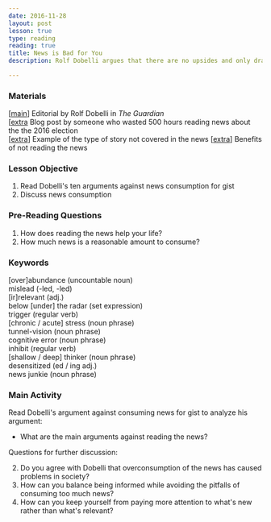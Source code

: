 ```yaml
---
date: 2016-11-28
layout: post
lesson: true
type: reading
reading: true
title: News is Bad for You
description: Rolf Dobelli argues that there are no upsides and only drawbacks to reading the news

---
```

### Materials 

[<a href="https://www.theguardian.com/media/2013/apr/12/news-is-bad-rolf-dobelli" target="_blank">main</a>] Editorial by Rolf Dobelli in *The Guardian*  
[<a href="https://medium.com/art-marketing/i-quit-the-news-consider-it-too-6c1c6439b370#.yweiwphal" target="_blank">extra</a> Blog post by someone who wasted 500 hours reading news about the the 2016 election  
[<a href="http://www.askthepilot.com/silent-anniversary/" target="_blank">extra</a>] Example of the type of story not covered in the news
[<a href="http://www.raptitude.com/2016/12/five-things-you-notice-when-you-quit-the-news/" target="_blank">extra</a>] Benefits of not reading the news

### Lesson Objective 

1. Read Dobelli's ten arguments against news consumption for gist  
2. Discuss news consumption 

### Pre-Reading Questions

1. How does reading the news help your life? 
2. How much news is a reasonable amount to consume? 

### Keywords 

[over]abundance (uncountable noun)  
mislead (-led, -led)  
[ir]relevant (adj.)  
below [under] the radar (set expression)   
trigger (regular verb)  
[chronic / acute] stress (noun phrase)  
tunnel-vision (noun phrase)  
cognitive error (noun phrase)  
inhibit (regular verb)  
[shallow / deep] thinker (noun phrase)  
desensitized (ed / ing adj.)  
news junkie (noun phrase)  

### Main Activity  

Read Dobelli's argument against consuming news for gist to analyze his argument:

- What are the main arguments against reading the news?  

Questions for further discussion: 

2. Do you agree with Dobelli that overconsumption of the news has caused problems in society? 
3. How can you balance being informed while avoiding the pitfalls of consuming too much news? 
4. How can you keep yourself from paying more attention to what's new rather than what's relevant?
